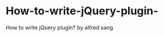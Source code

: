 How-to-write-jQuery-plugin-
===========================

How to write jQuery plugin? by alfred sang
